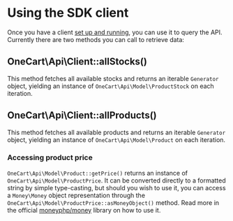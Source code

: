 # Using the SDK client

Once you have a client [set up and running](installation.md), you can use it to
query the API. Currently there are two methods you can call to retrieve data:

## OneCart\Api\Client::allStocks()

This method fetches all available stocks and returns an iterable `Generator` object,
yielding an instance of `OneCart\Api\Model\ProductStock` on each iteration.

## OneCart\Api\Client::allProducts()

This method fetches all available products and returns an iterable `Generator` object,
yielding an instance of `OneCart\Api\Model\Product` on each iteration.

### Accessing product price

`OneCart\Api\Model\Product::getPrice()` returns an instance of `OneCart\Api\Model\ProductPrice`.
It can be converted directly to a formatted string by simple type-casting, but
should you wish to use it, you can access a `Money\Money` object representation
through the `OneCart\Api\Model\ProductPrice::asMoneyObject()` method. Read more
in the official [moneyphp/money](http://moneyphp.org/en/stable) library on how
to use it.
